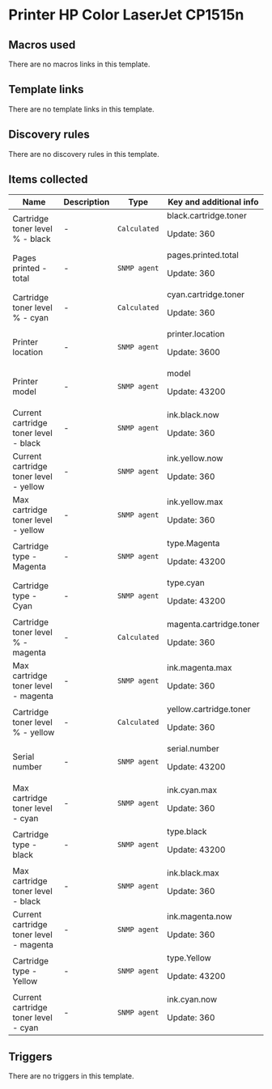# Printer HP Color LaserJet CP1515n

## Macros used

There are no macros links in this template.

## Template links

There are no template links in this template.

## Discovery rules

There are no discovery rules in this template.

## Items collected

|Name|Description|Type|Key and additional info|
|----|-----------|----|----|
|Cartridge toner level % - black|<p>-</p>|`Calculated`|black.cartridge.toner<p>Update: 360</p>|
|Pages printed - total|<p>-</p>|`SNMP agent`|pages.printed.total<p>Update: 360</p>|
|Cartridge toner level % - cyan|<p>-</p>|`Calculated`|cyan.cartridge.toner<p>Update: 360</p>|
|Printer location|<p>-</p>|`SNMP agent`|printer.location<p>Update: 3600</p>|
|Printer model|<p>-</p>|`SNMP agent`|model<p>Update: 43200</p>|
|Current cartridge toner level - black|<p>-</p>|`SNMP agent`|ink.black.now<p>Update: 360</p>|
|Current cartridge toner level - yellow|<p>-</p>|`SNMP agent`|ink.yellow.now<p>Update: 360</p>|
|Max cartridge toner level - yellow|<p>-</p>|`SNMP agent`|ink.yellow.max<p>Update: 360</p>|
|Cartridge type - Magenta|<p>-</p>|`SNMP agent`|type.Magenta<p>Update: 43200</p>|
|Cartridge type - Cyan|<p>-</p>|`SNMP agent`|type.cyan<p>Update: 43200</p>|
|Cartridge toner level % - magenta|<p>-</p>|`Calculated`|magenta.cartridge.toner<p>Update: 360</p>|
|Max cartridge toner level - magenta|<p>-</p>|`SNMP agent`|ink.magenta.max<p>Update: 360</p>|
|Cartridge toner level % - yellow|<p>-</p>|`Calculated`|yellow.cartridge.toner<p>Update: 360</p>|
|Serial number|<p>-</p>|`SNMP agent`|serial.number<p>Update: 43200</p>|
|Max cartridge toner level - cyan|<p>-</p>|`SNMP agent`|ink.cyan.max<p>Update: 360</p>|
|Cartridge type - black|<p>-</p>|`SNMP agent`|type.black<p>Update: 43200</p>|
|Max cartridge toner level - black|<p>-</p>|`SNMP agent`|ink.black.max<p>Update: 360</p>|
|Current cartridge toner level - magenta|<p>-</p>|`SNMP agent`|ink.magenta.now<p>Update: 360</p>|
|Cartridge type - Yellow|<p>-</p>|`SNMP agent`|type.Yellow<p>Update: 43200</p>|
|Current cartridge toner level - cyan|<p>-</p>|`SNMP agent`|ink.cyan.now<p>Update: 360</p>|


## Triggers

There are no triggers in this template.


